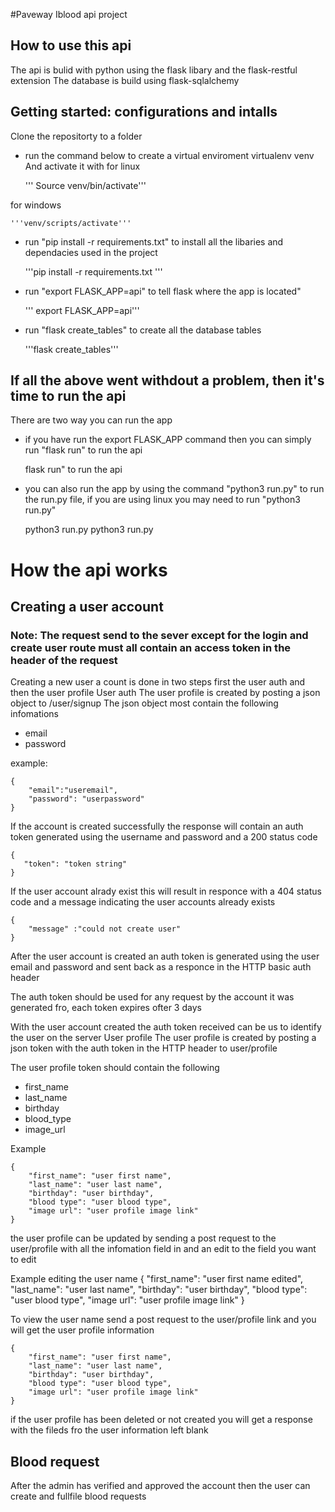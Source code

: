 #Paveway Iblood api project

## How to use this api 
The api is bulid with python using the flask libary and the flask-restful extension
The database is build using flask-sqlalchemy 

## Getting started: configurations and intalls 
Clone the repositorty to a folder
* run the command below to create a virtual enviroment
    virtualenv venv
And activate it with 
for linux

   ''' Source venv/bin/activate'''

for windows

    '''venv/scripts/activate'''

* run "pip install -r requirements.txt" to install all the libaries and dependacies used in the project

    '''pip install -r requirements.txt '''
* run "export FLASK_APP=api" to tell flask where the app is located"

   ''' export FLASK_APP=api'''

* run "flask create_tables" to create all the database tables 

    '''flask create_tables'''

## If all the above went withdout a problem, then it's time to run the api
There are two way you can run the app
* if you have run the export FLASK_APP command then you can simply run "flask run" to run the api 
    
    flask run" to run the api

* you can also run the app by using the command "python3 run.py" to run the run.py file, if you are using linux you may need to run "python3 run.py"
    
    python3 run.py
    python3 run.py

# How the api works
## Creating a user account

### Note: The request send to the sever except for the login and create user route must all contain an access token in the header of the request
Creating a new user a count is done in two steps first the user auth and then the user profile 
User auth
The user profile is created by posting a json object to /user/signup 
The json object most contain the following infomations
* email
* password 

example:

    {
        "email":"useremail",
        "password": "userpassword"
    }

If the account is created successfully the response will contain an auth token generated using the username and password and a 200 status code 

    { 
       "token": "token string"
    }

If the user account alrady exist this will result in  responce with a 404 status code and a message indicating the user accounts already exists

    {
        "message" :"could not create user"
    }

After the user account is created an auth token is generated using the user email and password and sent back as a responce in the HTTP basic auth header 

The auth token should be used for any request by the account it was generated fro, each token expires ofter 3 days 

With the user account created the auth token received can be us to identify the user on the server 
User profile
The user profile is created by posting a json token with the auth token in the HTTP header to user/profile

The user profile token should contain the following 
* first_name
* last_name
* birthday
* blood_type
* image_url

Example 

    {
        "first_name": "user first name",
        "last_name": "user last name",
        "birthday": "user birthday",
        "blood type": "user blood type",
        "image url": "user profile image link"
    }

the user profile can be updated by sending a post request to the user/profile with all the infomation field in and an edit to the field you want to edit

Example editing the user name
    {
        "first_name": "user first name edited",
        "last_name": "user last name",
        "birthday": "user birthday",
        "blood type": "user blood type",
        "image url": "user profile image link"
    }

To view the user name send a post request to the user/profile link and you will get the user profile information

    {
        "first_name": "user first name",
        "last_name": "user last name",
        "birthday": "user birthday",
        "blood type": "user blood type",
        "image url": "user profile image link"
    }

if the user profile has been deleted or not created you will get  a response with the fileds fro the user information left blank

## Blood request 
After the admin has verified and approved the account then the user can create and fullfile blood requests 
